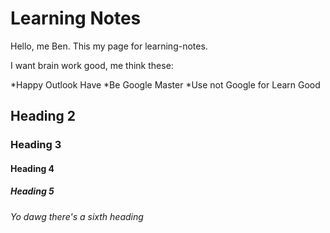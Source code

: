 # Learning Notes

Hello, me Ben. This my page for learning-notes.

I want brain work good, me think these:

*Happy Outlook Have
*Be Google Master
*Use not Google for Learn Good

## Heading 2

### Heading 3

#### Heading 4

##### Heading 5

###### Yo dawg there's a sixth heading
